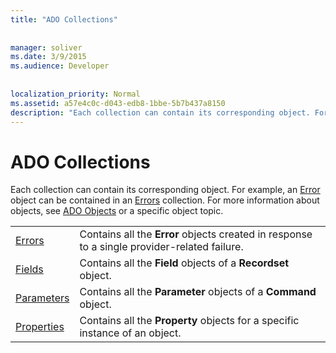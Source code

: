 ```yaml
---
title: "ADO Collections"
  
  
manager: soliver
ms.date: 3/9/2015
ms.audience: Developer
 
  
localization_priority: Normal
ms.assetid: a57e4c0c-d043-edb8-1bbe-5b7b437a8150
description: "Each collection can contain its corresponding object. For example, an Error object can be contained in an Errors collection. For more information about objects, see ADO Objects or a specific object topic."
---
```


# ADO Collections

Each collection can contain its corresponding object. For example, an [Error](error-object-ado.md) object can be contained in an [Errors](errors-collection-ado.md) collection. For more information about objects, see [ADO Objects](ado-objects-and-interfaces.md) or a specific object topic. 
  
|||
|:-----|:-----|
|[Errors](errors-collection-ado.md) <br/> |Contains all the **Error** objects created in response to a single provider-related failure.  <br/> |
|[Fields](fields-collection-ado.md) <br/> |Contains all the **Field** objects of a **Recordset** object.  <br/> |
|[Parameters](parameters-collection-ado.md) <br/> |Contains all the **Parameter** objects of a **Command** object.  <br/> |
|[Properties](properties-collection-ado.md) <br/> |Contains all the **Property** objects for a specific instance of an object.  <br/> |
   

